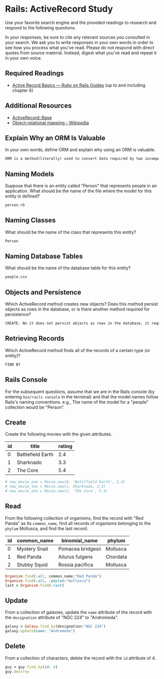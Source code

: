 # Rails: ActiveRecord Study

Use your favorite search engine and the provided readings to research and
respond to the following questions.

In your responses, be sure to cite any relevant sources you consulted in your
search. We ask you to write responses in your own words in order to see how you
process what you've read. Please do not respond with direct quotes from source
material. Instead, digest what you've read and repeat it in your own voice.

## Required Readings

-   [Active Record Basics — Ruby on Rails Guides](http://guides.rubyonrails.org/active_record_basics.html)
    (up to and including chapter 6)

## Additional Resources
-   [ActiveRecord::Base](http://api.rubyonrails.org/classes/ActiveRecord/Base.html)
-   [Object-relational mapping - Wikipedia](https://en.wikipedia.org/wiki/Object-relational_mapping)

## Explain Why an ORM Is Valuable

In your own words, define ORM and explain why using an ORM is valuable.

```md
ORM is a method(literally) used to convert data required by two incompatable systems into data(as an object) that is compatible with both systems. The benefits of using an ORM, are pretty self explanatory, as ORMs allow you to create an object that can convert two incompatable objects/data types to make them work with eachother.
```

## Naming Models

Suppose that there is an entity called "Person" that represents people in an
application. What should be the name of the file where the model for this entity
is defined?

```md
person.rb
```

## Naming Classes

What should be the name of the class that represents this entity?

```md
Person
```

## Naming Database Tables

What should be the name of the database table for this entity?

```md
people.csv
```

## Objects and Persistence

Which ActiveRecord method creates new objects? Does this method persist objects
as rows in the database, or is there another method required for persistence?

```md
CREATE. No it does not persist objects as rows in the database, it requires another method.
```

## Retrieving Records

Which ActiveRecord method finds all of the records of a certain type (or
entity)?

```md
FIND BY
```

## Rails Console

For the subsequent questions, assume that we are in the Rails console (by
entering `bin/rails console` in the terminal) and that the model names follow
Rails's naming conventions.  e.g., The name of the model for a "people"
collection would be "Person".

## Create

Create the following movies with the given attributes.

| id | title | rating |
| --- | --- | --- |
| 0 | Battlefield Earth | 2.4 |
| 1 | Sharknado | 3.3 |
| 2 | The Core | 5.4 |

```ruby
# new_movie_one = Movie.new(0, 'Battlfield Earth', 2.4)
# new_movie_two = Movie.new(1, Sharknado, 3.3)
# new_movie_one = Movie.new(2, 'The Core', 5.4)
```

## Read

From the following collection of organisms, find the record with "Red Panda" as
its `common_name`, find all records of organisms belonging to the `phylum`
Mollusca, and find the last record.

| id | common_name | binomial_name | phylum |
| --- | --- | --- | --- |
| 0 | Mystery Snail | Pomacea bridgesii | Mollusca |
| 1 | Red Panda | Ailurus fulgens | Chordata |
| 2 | Stubby Squid | Rossia pacifica | Mollusca |

```ruby
Organism.find(:all, common_name:"Red Panda")
Organism.find(:all, :phylum:"mollusca")
last = Organism.find(:last)
```

## Update

From a collection of galaxies, update the `name` attribute of the record with
the `designation` attribute of "NGC 224" to "Andromeda".

```ruby
galaxy = Galaxy.find_by(designation:"NGC 224")
galaxy.update(name: "Andromeda")
```

## Delete

From a collection of characters, delete the record with the `id` attribute of 4.

```ruby
guy = guy.find_by(id: 4)
guy.destroy
```
